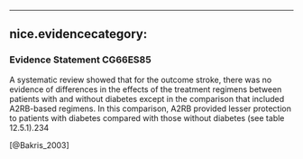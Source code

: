 
---
nice.evidencecategory: 
---

### Evidence Statement CG66ES85
A systematic review showed that for the outcome stroke, there was no evidence of differences
in the effects of the treatment regimens between patients with and without diabetes except in
the comparison that included A2RB-based regimens. In this comparison, A2RB provided lesser
protection to patients with diabetes compared with those without diabetes (see table 12.5.1).234

[@Bakris_2003]

